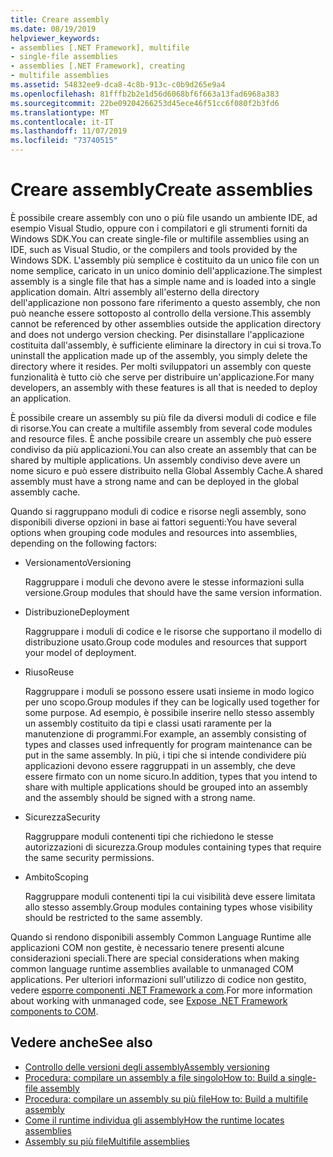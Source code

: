 ```yaml
---
title: Creare assembly
ms.date: 08/19/2019
helpviewer_keywords:
- assemblies [.NET Framework], multifile
- single-file assemblies
- assemblies [.NET Framework], creating
- multifile assemblies
ms.assetid: 54832ee9-dca8-4c8b-913c-c0b9d265e9a4
ms.openlocfilehash: 81fffb2b2e1d56d6068bf6f663a13fad6968a383
ms.sourcegitcommit: 22be09204266253d45ece46f51cc6f080f2b3fd6
ms.translationtype: MT
ms.contentlocale: it-IT
ms.lasthandoff: 11/07/2019
ms.locfileid: "73740515"
---
```

# <a name="create-assemblies"></a><span data-ttu-id="27f20-102">Creare assembly</span><span class="sxs-lookup"><span data-stu-id="27f20-102">Create assemblies</span></span>

<span data-ttu-id="27f20-103">È possibile creare assembly con uno o più file usando un ambiente IDE, ad esempio Visual Studio, oppure con i compilatori e gli strumenti forniti da Windows SDK.</span><span class="sxs-lookup"><span data-stu-id="27f20-103">You can create single-file or multifile assemblies using an IDE, such as Visual Studio, or the compilers and tools provided by the Windows SDK.</span></span> <span data-ttu-id="27f20-104">L'assembly più semplice è costituito da un unico file con un nome semplice, caricato in un unico dominio dell'applicazione.</span><span class="sxs-lookup"><span data-stu-id="27f20-104">The simplest assembly is a single file that has a simple name and is loaded into a single application domain.</span></span> <span data-ttu-id="27f20-105">Altri assembly all'esterno della directory dell'applicazione non possono fare riferimento a questo assembly, che non può neanche essere sottoposto al controllo della versione.</span><span class="sxs-lookup"><span data-stu-id="27f20-105">This assembly cannot be referenced by other assemblies outside the application directory and does not undergo version checking.</span></span> <span data-ttu-id="27f20-106">Per disinstallare l'applicazione costituita dall'assembly, è sufficiente eliminare la directory in cui si trova.</span><span class="sxs-lookup"><span data-stu-id="27f20-106">To uninstall the application made up of the assembly, you simply delete the directory where it resides.</span></span> <span data-ttu-id="27f20-107">Per molti sviluppatori un assembly con queste funzionalità è tutto ciò che serve per distribuire un'applicazione.</span><span class="sxs-lookup"><span data-stu-id="27f20-107">For many developers, an assembly with these features is all that is needed to deploy an application.</span></span>

<span data-ttu-id="27f20-108">È possibile creare un assembly su più file da diversi moduli di codice e file di risorse.</span><span class="sxs-lookup"><span data-stu-id="27f20-108">You can create a multifile assembly from several code modules and resource files.</span></span> <span data-ttu-id="27f20-109">È anche possibile creare un assembly che può essere condiviso da più applicazioni.</span><span class="sxs-lookup"><span data-stu-id="27f20-109">You can also create an assembly that can be shared by multiple applications.</span></span> <span data-ttu-id="27f20-110">Un assembly condiviso deve avere un nome sicuro e può essere distribuito nella Global Assembly Cache.</span><span class="sxs-lookup"><span data-stu-id="27f20-110">A shared assembly must have a strong name and can be deployed in the global assembly cache.</span></span>

<span data-ttu-id="27f20-111">Quando si raggruppano moduli di codice e risorse negli assembly, sono disponibili diverse opzioni in base ai fattori seguenti:</span><span class="sxs-lookup"><span data-stu-id="27f20-111">You have several options when grouping code modules and resources into assemblies, depending on the following factors:</span></span>

- <span data-ttu-id="27f20-112">Versionamento</span><span class="sxs-lookup"><span data-stu-id="27f20-112">Versioning</span></span>

     <span data-ttu-id="27f20-113">Raggruppare i moduli che devono avere le stesse informazioni sulla versione.</span><span class="sxs-lookup"><span data-stu-id="27f20-113">Group modules that should have the same version information.</span></span>

- <span data-ttu-id="27f20-114">Distribuzione</span><span class="sxs-lookup"><span data-stu-id="27f20-114">Deployment</span></span>

     <span data-ttu-id="27f20-115">Raggruppare i moduli di codice e le risorse che supportano il modello di distribuzione usato.</span><span class="sxs-lookup"><span data-stu-id="27f20-115">Group code modules and resources that support your model of deployment.</span></span>

- <span data-ttu-id="27f20-116">Riuso</span><span class="sxs-lookup"><span data-stu-id="27f20-116">Reuse</span></span>

     <span data-ttu-id="27f20-117">Raggruppare i moduli se possono essere usati insieme in modo logico per uno scopo.</span><span class="sxs-lookup"><span data-stu-id="27f20-117">Group modules if they can be logically used together for some purpose.</span></span> <span data-ttu-id="27f20-118">Ad esempio, è possibile inserire nello stesso assembly un assembly costituito da tipi e classi usati raramente per la manutenzione di programmi.</span><span class="sxs-lookup"><span data-stu-id="27f20-118">For example, an assembly consisting of types and classes used infrequently for program maintenance can be put in the same assembly.</span></span> <span data-ttu-id="27f20-119">In più, i tipi che si intende condividere più applicazioni devono essere raggruppati in un assembly, che deve essere firmato con un nome sicuro.</span><span class="sxs-lookup"><span data-stu-id="27f20-119">In addition, types that you intend to share with multiple applications should be grouped into an assembly and the assembly should be signed with a strong name.</span></span>

- <span data-ttu-id="27f20-120">Sicurezza</span><span class="sxs-lookup"><span data-stu-id="27f20-120">Security</span></span>

     <span data-ttu-id="27f20-121">Raggruppare moduli contenenti tipi che richiedono le stesse autorizzazioni di sicurezza.</span><span class="sxs-lookup"><span data-stu-id="27f20-121">Group modules containing types that require the same security permissions.</span></span>

- <span data-ttu-id="27f20-122">Ambito</span><span class="sxs-lookup"><span data-stu-id="27f20-122">Scoping</span></span>

     <span data-ttu-id="27f20-123">Raggruppare moduli contenenti tipi la cui visibilità deve essere limitata allo stesso assembly.</span><span class="sxs-lookup"><span data-stu-id="27f20-123">Group modules containing types whose visibility should be restricted to the same assembly.</span></span>

<span data-ttu-id="27f20-124">Quando si rendono disponibili assembly Common Language Runtime alle applicazioni COM non gestite, è necessario tenere presenti alcune considerazioni speciali.</span><span class="sxs-lookup"><span data-stu-id="27f20-124">There are special considerations when making common language runtime assemblies available to unmanaged COM applications.</span></span> <span data-ttu-id="27f20-125">Per ulteriori informazioni sull'utilizzo di codice non gestito, vedere [esporre componenti .NET Framework a com](../../framework/interop/exposing-dotnet-components-to-com.md).</span><span class="sxs-lookup"><span data-stu-id="27f20-125">For more information about working with unmanaged code, see [Expose .NET Framework components to COM](../../framework/interop/exposing-dotnet-components-to-com.md).</span></span>

## <a name="see-also"></a><span data-ttu-id="27f20-126">Vedere anche</span><span class="sxs-lookup"><span data-stu-id="27f20-126">See also</span></span>

- [<span data-ttu-id="27f20-127">Controllo delle versioni degli assembly</span><span class="sxs-lookup"><span data-stu-id="27f20-127">Assembly versioning</span></span>](versioning.md)
- [<span data-ttu-id="27f20-128">Procedura: compilare un assembly a file singolo</span><span class="sxs-lookup"><span data-stu-id="27f20-128">How to: Build a single-file assembly</span></span>](../../framework/app-domains/build-single-file-assembly.md)
- [<span data-ttu-id="27f20-129">Procedura: compilare un assembly su più file</span><span class="sxs-lookup"><span data-stu-id="27f20-129">How to: Build a multifile assembly</span></span>](../../framework/app-domains/build-multifile-assembly.md)
- [<span data-ttu-id="27f20-130">Come il runtime individua gli assembly</span><span class="sxs-lookup"><span data-stu-id="27f20-130">How the runtime locates assemblies</span></span>](../../framework/deployment/how-the-runtime-locates-assemblies.md)
- [<span data-ttu-id="27f20-131">Assembly su più file</span><span class="sxs-lookup"><span data-stu-id="27f20-131">Multifile assemblies</span></span>](../../framework/app-domains/multifile-assemblies.md)
